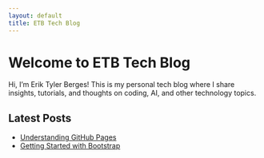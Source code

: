 ```yaml
---
layout: default
title: ETB Tech Blog
---
```


# Welcome to ETB Tech Blog

Hi, I’m Erik Tyler Berges! This is my personal tech blog where I share insights, tutorials, and thoughts on coding, AI, and other technology topics.

## Latest Posts

- [Understanding GitHub Pages](post1.md)
- [Getting Started with Bootstrap](post2.md)
